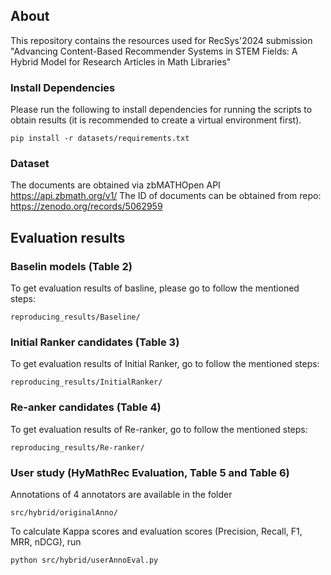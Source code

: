 ## About

This repository contains the resources used for RecSys'2024 submission "Advancing Content-Based Recommender Systems in STEM Fields: A Hybrid Model for Research Articles in Math Libraries"


### Install Dependencies

Please run the following to install dependencies for running the scripts to obtain results (it is recommended to create a virtual environment first).

```pip install -r datasets/requirements.txt```

### Dataset

The documents are obtained via zbMATHOpen API https://api.zbmath.org/v1/
The ID of documents can be obtained from repo: https://zenodo.org/records/5062959

## Evaluation results

### Baselin models (Table 2)

To get evaluation results of basline, please go to follow the mentioned steps:

```reproducing_results/Baseline/```

### Initial Ranker candidates (Table 3)

To get evaluation results of Initial Ranker, go to follow the mentioned steps:

```reproducing_results/InitialRanker/```

### Re-anker candidates (Table 4)

To get evaluation results of Re-ranker, go to follow the mentioned steps:

```reproducing_results/Re-ranker/```

### User study (HyMathRec Evaluation, Table 5 and Table 6)

Annotations of 4 annotators are available in the folder 

```src/hybrid/originalAnno/```

To calculate Kappa scores and evaluation scores (Precision, Recall, F1, MRR, nDCG), run

```python src/hybrid/userAnnoEval.py```